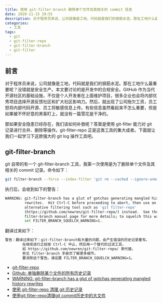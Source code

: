 ```yaml
---
title: 使用 git-filter-branch 删除单个文件及其相关的 commit 信息
date: 2020-11-15 19:55
description: 对于程序员来说，公司就像是工地，代码就是我们的钢筋水泥。那在工地什么最重要呢？没错就是安全生产。本文要讨论的是开发中的合规安全。
categories:
  - 工具
tags:
  - git
  - git-filter-repo
  - git-filter-branch
  - git-filter
---
```


## 前言

对于程序员来说，公司就像是工地，代码就是我们的钢筋水泥。那在工地什么最重要呢？没错就是安全生产。本文要讨论的是开发中的合规安全。GitHub 作为当代开源社区的基础设施，不仅是个人开发者在上面维护项目，很多企业也会将内部优秀项目选择开源反馈社区和扩大社区影响力。然后，就出现了公司拖欠工资，员工怒将内部代码开源、员工将敏感信息上传。有些信息虽然看起来不怎么重要，但是如果被不怀好意的黑客盯上，就没有一篇雪花是干净的。

那如果安全隐患已经存在，我们该如何补救呢？答案是使用 git-filter 能力对 git 记录进行合并、删除等操作。git-filter-repo 正是这类工具的集大成者。下面就让我们一起学习下这款强大的 git log 操作工具吧。

## git-filter-branch

git 自带的有一个 git-filter-branch 工具，我第一次使用是为了删除单个文件及其相关的 commit 记录。命令如下：

```sh
git filter-branch --force --index-filter 'git rm --cached --ignore-unmatch CHANGELOG.md' --prune-empty --tag-name-filter cat -- --all
```

执行后，会收到如下的警告：

```sh
WARNING: git-filter-branch has a glut of gotchas generating mangled history
         rewrites.  Hit Ctrl-C before proceeding to abort, then use an
         alternative filtering tool such as 'git filter-repo'
         (https://github.com/newren/git-filter-repo/) instead.  See the
         filter-branch manual page for more details; to squelch this warning,
         set FILTER_BRANCH_SQUELCH_WARNING=1.
```

翻译过来如下：

```sh
警告：翻译过来如下：git-filter-branch有大量的问题，会产生错误的历史记录重写。
        在继续进行之前按 Ctrl-C 中止，然后用一个替代的过滤工具，
        如 https://github.com/newren/git-filter-repo/ 来代替。
        参见 filter-branch 手册页了解更多细节。
        要消除这个警告。请设置 FILTER_BRANCH_SQUELCH_WARNING=1。
```

- [git-filter-repo](https://github.com/newren/git-filter-repo)
- [Github: 单独删除某个文件的所有历史记录](https://blog.csdn.net/q258523454/article/details/83899911)
- [WARNING: git-filter-branch has a glut of gotchas generating mangled history rewrites](https://serverfault.com/questions/1018302/warning-git-filter-branch-has-a-glut-of-gotchas-generating-mangled-history-rewr)
- [使用 git-filter-repo 清理 git 历史记录](https://nyakku.moe/posts/2020/06/12/use-git-filter-repo-clean-git-history.html)
- [使用git filter-repo清理git commit历史中的大文件](https://www.vicw.com/groups/code_monkey/topics/362)
